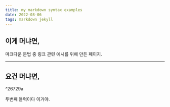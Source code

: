 ```yaml
---
title: my markdown syntax examples
date: 2022-08-06
tags: markdown jekyll
---
```


## 이게 머냐면, 
마크다운 문법 중 링크 관련 예시를 위해 만든 페이지.

---
## 요건 머냐면,

^26729a

두번째 블럭이다 이거야.
